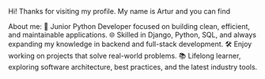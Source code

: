 Hi! Thanks for visiting my profile.
My name is Artur and you can find 

About me:
🚀 Junior Python Developer focused on building clean, efficient, and maintainable applications.
🌐 Skilled in Django, Python, SQL, and always expanding my knowledge in backend and full-stack development.
🛠️ Enjoy working on projects that solve real-world problems.
📚 Lifelong learner, exploring software architecture, best practices, and the latest industry tools.
